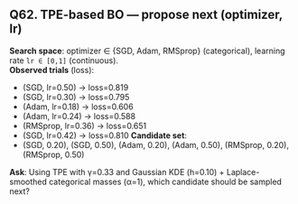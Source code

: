 ## Q62. TPE-based BO — propose next (optimizer, lr)
**Search space**: optimizer ∈ {SGD, Adam, RMSprop} (categorical), learning rate `lr ∈ [0,1]` (continuous).  
**Observed trials** (loss):
- (SGD, lr=0.50) → loss=0.819
- (SGD, lr=0.30) → loss=0.795
- (Adam, lr=0.18) → loss=0.606
- (Adam, lr=0.24) → loss=0.588
- (RMSprop, lr=0.36) → loss=0.651
- (SGD, lr=0.42) → loss=0.810
**Candidate set**:
- (SGD, 0.20), (SGD, 0.50), (Adam, 0.20), (Adam, 0.50), (RMSprop, 0.20), (RMSprop, 0.50)

**Ask**: Using TPE with γ=0.33 and Gaussian KDE (h=0.10) + Laplace-smoothed categorical masses (α=1), which candidate should be sampled next?